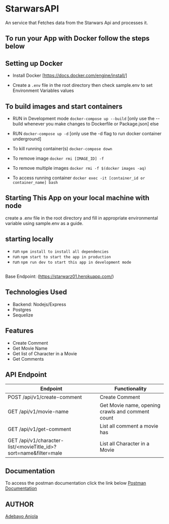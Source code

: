 # StarwarsAPI
An service that Fetches data from the Starwars Api and processes it.

## To run your App with Docker follow the steps below
## Setting up Docker

- Install Docker [https://docs.docker.com/engine/install/]

- Create a `.env` file in the root directory then check sample.env to set Environment Variables values

## To build images and start containers

- RUN in Development mode `docker-compose up --build` [only use the --build whenever you make changes to Dockerfile or Package.json] else

- RUN `docker-compose up -d` [only use the -d flag to run docker container underground]

- To kill running container(s) `docker-compose down`
- To remove image `docker rmi [IMAGE_ID] -f`
- To remove multiple images `docker rmi -f $(docker images -aq)`
- To access running container `docker exec -it [container_id or container_name] bash`


## Starting This App on your local machine with node
create a .env file in the root directory and fill in appropriate environmental variable using sample.env as a guide.

## starting locally
* run `npm install to install all dependencies`
* run `npm start to start the app in production`
* run `npm run dev to start this app in development mode`


##

Base Endpoint: (https://starwarz01.herokuapp.com/)

## Technologies Used
* Backend: Nodejs/Express
* Postgres
* Sequelize

## Features
* Create Comment
* Get Movie Name
* Get list of Character in a Movie
* Get Comments

## API Endpoint
| Endpoint                                          | Functionality                       |
| ------------------------------------------------- | ----------------------------------- |
| POST /api/v1/create-comment                       | Create Comment                    |
| GET /api/v1/movie-name                            | Get Movie name, opening crawls and comment count                        |
| GET /api/v1/get-comment                           | List all comment a movie has                        |
| GET /api/v1/character-list/\<movieTitle_id>?sort=name&filter=male                                  | List all Character in a Movie        

## Documentation
To access the postman documentation click the link below
[Postman Documentation](https://documenter.getpostman.com/view/7087675/UVeAu8kg)

## AUTHOR
[Adebayo Anjola](https://github.com/anjorlar)

